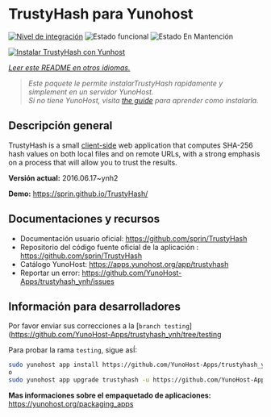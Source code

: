 <!--
Este archivo README esta generado automaticamente<https://github.com/YunoHost/apps/tree/master/tools/readme_generator>
No se debe editar a mano.
-->

# TrustyHash para Yunohost

[![Nivel de integración](https://dash.yunohost.org/integration/trustyhash.svg)](https://ci-apps.yunohost.org/ci/apps/trustyhash/) ![Estado funcional](https://ci-apps.yunohost.org/ci/badges/trustyhash.status.svg) ![Estado En Mantención](https://ci-apps.yunohost.org/ci/badges/trustyhash.maintain.svg)

[![Instalar TrustyHash con Yunhost](https://install-app.yunohost.org/install-with-yunohost.svg)](https://install-app.yunohost.org/?app=trustyhash)

*[Leer este README en otros idiomas.](./ALL_README.md)*

> *Este paquete le permite instalarTrustyHash rapidamente y simplement en un servidor YunoHost.*  
> *Si no tiene YunoHost, visita [the guide](https://yunohost.org/install) para aprender como instalarla.*

## Descripción general

TrustyHash is a small [client-side](https://unhosted.org/) web application that
computes SHA-256 hash values on both local files and on remote URLs, with a
strong emphasis on a process that will allow you to trust the results.


**Versión actual:** 2016.06.17~ynh2

**Demo:** <https://sprin.github.io/TrustyHash/>
## Documentaciones y recursos

- Documentación usuario oficial: <https://github.com/sprin/TrustyHash>
- Repositorio del código fuente oficial de la aplicación : <https://github.com/sprin/TrustyHash>
- Catálogo YunoHost: <https://apps.yunohost.org/app/trustyhash>
- Reportar un error: <https://github.com/YunoHost-Apps/trustyhash_ynh/issues>

## Información para desarrolladores

Por favor enviar sus correcciones a la [`branch testing`](https://github.com/YunoHost-Apps/trustyhash_ynh/tree/testing

Para probar la rama `testing`, sigue asÍ:

```bash
sudo yunohost app install https://github.com/YunoHost-Apps/trustyhash_ynh/tree/testing --debug
o
sudo yunohost app upgrade trustyhash -u https://github.com/YunoHost-Apps/trustyhash_ynh/tree/testing --debug
```

**Mas informaciones sobre el empaquetado de aplicaciones:** <https://yunohost.org/packaging_apps>

